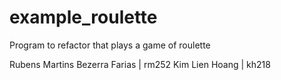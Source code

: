 # example_roulette
Program to refactor that plays a game of roulette

Rubens Martins Bezerra Farias | rm252
Kim Lien Hoang | kh218
 